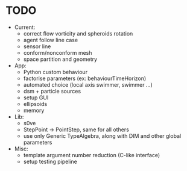 # TODO

* Current:
	- correct flow vorticity and spheroids rotation
    - agent follow line case
    - sensor line
    - conform/nonconform mesh
    - space partition and geometry
* App:
    - Python custom behaviour
    - factorise parameters (ex: behaviourTimeHorizon)
    - automated choice (local axis swimmer, swimmer ...)
    - dsm + particle sources
    - setup GUI
    - ellipsoids
    - memory
* Lib:
    - s0ve
    - StepPoint -> PointStep, same for all others
    - use only Generic TypeAlgebra, along with DIM and other global parameters
* Misc:
    - template argument number reduction (C-like interface)
    - setup testing pipeline
